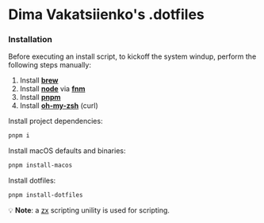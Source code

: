 # Dima Vakatsiienko's .dotfiles

### Installation

Before executing an install script, to kickoff the system windup, perform the following steps
manually:

1. Install **[brew](https://brew.sh/)**
2. Install **[node](https://nodejs.org/en)** via **[fnm](https://github.com/Schniz/fnm)**
3. Install **[pnpm](https://pnpm.io/installation)**
4. Install **[oh-my-zsh](https://ohmyz.sh/#install)** (curl)

Install project dependencies:

```bash
pnpm i
```

Install macOS defaults and binaries:

```bash
pnpm install-macos
```

Install dotfiles:

```bash
pnpm install-dotfiles
```

💡 **Note**: a [zx](https://github.com/google/zx#fs-package) scripting unility is used for
scripting.
